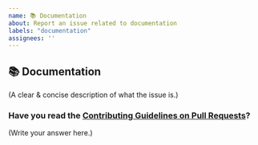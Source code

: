 ```yaml
---
name: 📚 Documentation
about: Report an issue related to documentation
labels: "documentation"
assignees: ''
---
```


## 📚 Documentation

(A clear & concise description of what the issue is.)

### Have you read the [Contributing Guidelines on Pull Requests](https://github.com/rpotter12/whatsapp-play/blob/master/CONTRIBUTING.md#reporting-new-issues)?

(Write your answer here.)
